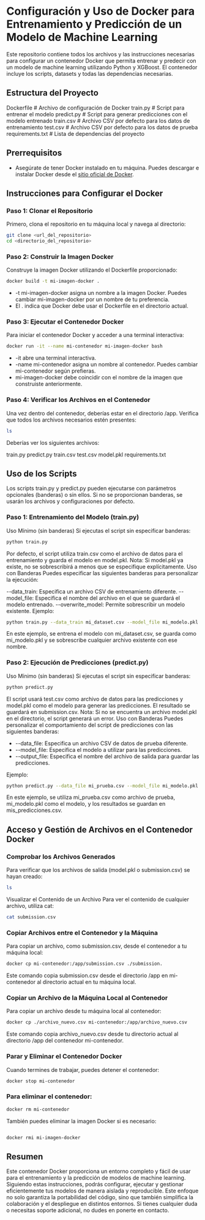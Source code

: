 # Configuración y Uso de Docker para Entrenamiento y Predicción de un Modelo de Machine Learning

Este repositorio contiene todos los archivos y las instrucciones necesarias para configurar un contenedor Docker que permita entrenar y predecir con un modelo de machine learning utilizando Python y XGBoost. El contenedor incluye los scripts, datasets y todas las dependencias necesarias.

## Estructura del Proyecto

Dockerfile # Archivo de configuración de Docker train.py # Script para entrenar el modelo predict.py # Script para generar predicciones con el modelo entrenado train.csv # Archivo CSV por defecto para los datos de entrenamiento test.csv # Archivo CSV por defecto para los datos de prueba requirements.txt # Lista de dependencias del proyecto


## Prerrequisitos

- Asegúrate de tener Docker instalado en tu máquina. Puedes descargar e instalar Docker desde el [sitio oficial de Docker](https://www.docker.com/).

## Instrucciones para Configurar el Docker

### Paso 1: Clonar el Repositorio

Primero, clona el repositorio en tu máquina local y navega al directorio:

```bash
git clone <url_del_repositorio>
cd <directorio_del_repositorio>
```

### Paso 2: Construir la Imagen Docker

Construye la imagen Docker utilizando el Dockerfile proporcionado:

```bash
docker build -t mi-imagen-docker . 
```
- -t mi-imagen-docker asigna un nombre a la imagen Docker. Puedes cambiar mi-imagen-docker por un nombre de tu preferencia.
- El . indica que Docker debe usar el Dockerfile en el directorio actual.

### Paso 3: Ejecutar el Contenedor Docker

Para iniciar el contenedor Docker y acceder a una terminal interactiva:

```bash
docker run -it --name mi-contenedor mi-imagen-docker bash

```

- -it abre una terminal interactiva.
- -name mi-contenedor asigna un nombre al contenedor. Puedes cambiar mi-contenedor según prefieras.
- mi-imagen-docker debe coincidir con el nombre de la imagen que construiste anteriormente.

### Paso 4: Verificar los Archivos en el Contenedor

Una vez dentro del contenedor, deberías estar en el directorio /app. Verifica que todos los archivos necesarios estén presentes:

```bash
ls
```
Deberías ver los siguientes archivos:

train.py
predict.py
train.csv
test.csv
model.pkl
requirements.txt

## Uso de los Scripts
Los scripts train.py y predict.py pueden ejecutarse con parámetros opcionales (banderas) o sin ellos. Si no se proporcionan banderas, se usarán los archivos y configuraciones por defecto.

### Paso 1: Entrenamiento del Modelo (train.py)
Uso Mínimo (sin banderas)
Si ejecutas el script sin especificar banderas:

```bash
python train.py
```
Por defecto, el script utiliza train.csv como el archivo de datos para el entrenamiento y guarda el modelo en model.pkl.
Nota: Si model.pkl ya existe, no se sobrescribirá a menos que se especifique explícitamente.
Uso con Banderas
Puedes especificar las siguientes banderas para personalizar la ejecución:

--data_train: Especifica un archivo CSV de entrenamiento diferente.
--model_file: Especifica el nombre del archivo en el que se guardará el modelo entrenado.
--overwrite_model: Permite sobrescribir un modelo existente.
Ejemplo:

```bash
python train.py --data_train mi_dataset.csv --model_file mi_modelo.pkl --overwrite_model
```
En este ejemplo, se entrena el modelo con mi_dataset.csv, se guarda como mi_modelo.pkl y se sobrescribe cualquier archivo existente con ese nombre.

### Paso 2: Ejecución de Predicciones (predict.py)
Uso Mínimo (sin banderas)
Si ejecutas el script sin especificar banderas:

```bash
python predict.py
```

El script usará test.csv como archivo de datos para las predicciones y model.pkl como el modelo para generar las predicciones. El resultado se guardará en submission.csv.
Nota: Si no se encuentra un archivo model.pkl en el directorio, el script generará un error.
Uso con Banderas
Puedes personalizar el comportamiento del script de predicciones con las siguientes banderas:

- --data_file: Especifica un archivo CSV de datos de prueba diferente.
- --model_file: Especifica el modelo a utilizar para las predicciones.
- --output_file: Especifica el nombre del archivo de salida para guardar las predicciones.

Ejemplo:

```bash
python predict.py --data_file mi_prueba.csv --model_file mi_modelo.pkl --output_file mis_predicciones.csv
```

En este ejemplo, se utiliza mi_prueba.csv como archivo de prueba, mi_modelo.pkl como el modelo, y los resultados se guardan en mis_predicciones.csv.

## Acceso y Gestión de Archivos en el Contenedor Docker

### Comprobar los Archivos Generados
Para verificar que los archivos de salida (model.pkl o submission.csv) se hayan creado:

```bash
ls
```
Visualizar el Contenido de un Archivo
Para ver el contenido de cualquier archivo, utiliza cat:

```bash
cat submission.csv
```
### Copiar Archivos entre el Contenedor y la Máquina 

Para copiar un archivo, como submission.csv, desde el contenedor a tu máquina local:

```bash
docker cp mi-contenedor:/app/submission.csv ./submission.
```

Este comando copia submission.csv desde el directorio /app en mi-contenedor al directorio actual en tu máquina local.

### Copiar un Archivo de la Máquina Local al Contenedor
Para copiar un archivo desde tu máquina local al contenedor:

```bash
docker cp ./archivo_nuevo.csv mi-contenedor:/app/archivo_nuevo.csv
```

Este comando copia archivo_nuevo.csv desde tu directorio actual al directorio /app del contenedor mi-contenedor.

### Parar y Eliminar el Contenedor Docker
Cuando termines de trabajar, puedes detener el contenedor:

```bash
docker stop mi-contenedor
```
### Para eliminar el contenedor:

```bash
docker rm mi-contenedor
```
También puedes eliminar la imagen Docker si es necesario:

```bash

docker rmi mi-imagen-docker

```

## Resumen

Este contenedor Docker proporciona un entorno completo y fácil de usar para el entrenamiento y la predicción de modelos de machine learning. Siguiendo estas instrucciones, podrás configurar, ejecutar y gestionar eficientemente tus modelos de manera aislada y reproducible. Este enfoque no solo garantiza la portabilidad del código, sino que también simplifica la colaboración y el despliegue en distintos entornos. Si tienes cualquier duda o necesitas soporte adicional, no dudes en ponerte en contacto.
